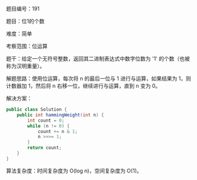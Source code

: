 题目编号：191

题目：位1的个数

难度：简单

考察范围：位运算

题干：给定一个无符号整数，返回其二进制表达式中数字位数为 '1' 的个数（也被称为汉明重量）。

解题思路：使用位运算，每次将 n 的最后一位与 1 进行与运算，如果结果为 1，则计数器加 1，然后将 n 右移一位，继续进行与运算，直到 n 变为 0。

解决方案：

```java
public class Solution {
    public int hammingWeight(int n) {
        int count = 0;
        while (n != 0) {
            count += n & 1;
            n >>>= 1;
        }
        return count;
    }
}
```

算法复杂度：时间复杂度为 O(log n)，空间复杂度为 O(1)。